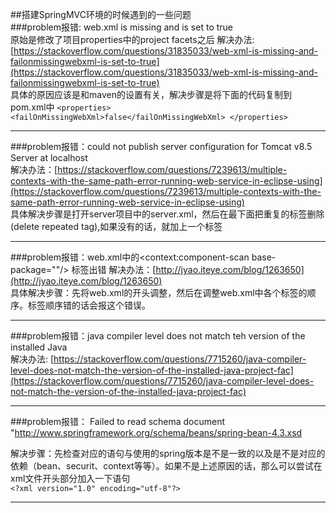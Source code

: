 ##搭建SpringMVC环境的时候遇到的一些问题<br>
###problem报错: web.xml is missing and <failOnMissingWebXml> is set to true<br>原始是修改了项目properties中的project facets之后
解决办法:[https://stackoverflow.com/questions/31835033/web-xml-is-missing-and-failonmissingwebxml-is-set-to-true](https://stackoverflow.com/questions/31835033/web-xml-is-missing-and-failonmissingwebxml-is-set-to-true)<br>
具体的原因应该是和maven的设置有关，解决步骤是将下面的代码复制到pom.xml中
`<properties>
	<failOnMissingWebXml>false</failOnMissingWebXml>
</properties>`

---

###problem报错：could not publish server configuration for Tomcat v8.5 Server at localhost<br>
解决办法：[https://stackoverflow.com/questions/7239613/multiple-contexts-with-the-same-path-error-running-web-service-in-eclipse-using](https://stackoverflow.com/questions/7239613/multiple-contexts-with-the-same-path-error-running-web-service-in-eclipse-using)<br>
具体解决步骤是打开server项目中的server.xml，然后在最下面把重复的<context>标签删除(delete repeated <context> tag),如果没有<context>的话，就加上一个<context>标签

---

###problem报错：web.xml中的<context:component-scan base-package=""/> 标签出错
解决办法：[http://jyao.iteye.com/blog/1263650](http://jyao.iteye.com/blog/1263650)<br>
具体解决步骤：先将web.xml的开头调整，然后在调整web.xml中各个标签的顺序。标签顺序错的话会报这个错误。

---

###problem报错：java compiler level does not match teh version of the installed Java<br>
解决办法: [https://stackoverflow.com/questions/7715260/java-compiler-level-does-not-match-the-version-of-the-installed-java-project-fac](https://stackoverflow.com/questions/7715260/java-compiler-level-does-not-match-the-version-of-the-installed-java-project-fac)

---

###problem报错： Failed to read schema document "http://www.springframework.org/schema/beans/spring-bean-4.3.xsd<br>

解决步骤：先检查对应的语句与使用的spring版本是不是一致的以及是不是对应的依赖（bean、securit、context等等）。如果不是上述原因的话，那么可以尝试在xml文件开头部分加入一下语句<br>
`<?xml version="1.0" encoding="utf-8"?>`

---